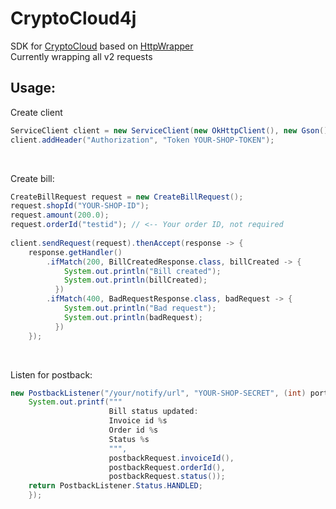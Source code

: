 # CryptoCloud4j
SDK for [CryptoCloud](https://cryptocloud.plus/) based on [HttpWrapper](https://github.com/KamikotoTkach/HttpWrapper) <br> 
Currently wrapping all v2 requests
<br>

## Usage:
Create client
```java
ServiceClient client = new ServiceClient(new OkHttpClient(), new Gson(), "https://api.cryptocloud.plus/");
client.addHeader("Authorization", "Token YOUR-SHOP-TOKEN");
```
<br>

Create bill:
```java 
CreateBillRequest request = new CreateBillRequest();
request.shopId("YOUR-SHOP-ID");
request.amount(200.0);
request.orderId("testid"); // <-- Your order ID, not required
    
client.sendRequest(request).thenAccept(response -> {
    response.getHandler()
        .ifMatch(200, BillCreatedResponse.class, billCreated -> {
            System.out.println("Bill created");
            System.out.println(billCreated);
          })
        .ifMatch(400, BadRequestResponse.class, badRequest -> {
            System.out.println("Bad request");
            System.out.println(badRequest);
          })
    });
```
<br>

Listen for postback:
```java
new PostbackListener("/your/notify/url", "YOUR-SHOP-SECRET", (int) port, (postbackRequest, token) -> { // <-- is called only if the JWT token is valid
    System.out.printf("""
                      Bill status updated:
                      Invoice id %s
                      Order id %s
                      Status %s
                      """,
                      postbackRequest.invoiceId(),
                      postbackRequest.orderId(),
                      postbackRequest.status());
    return PostbackListener.Status.HANDLED;
    });
```
